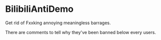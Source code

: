 # BilibiliAntiDemo

Get rid of Fxxking annoying meaningless barrages.

There are comments to tell why they've been banned below every users.
